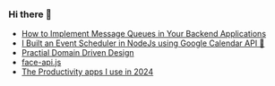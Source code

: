 ### Hi there 👋
<!-- daily.dev BOOKMARKS:START -->
- [How to Implement Message Queues in Your Backend Applications](https://app.daily.dev/posts/tYgvIAe3v?utm_source=rss&utm_medium=bookmarks&utm_campaign=mBzS9yGu2kYgKY4tuhxYN)
- [I Built an Event Scheduler in NodeJs using Google Calendar API 🚀](https://app.daily.dev/posts/IsKHc6M3d?utm_source=rss&utm_medium=bookmarks&utm_campaign=mBzS9yGu2kYgKY4tuhxYN)
- [Practial Domain Driven Design](https://app.daily.dev/posts/X5WlblPkV?utm_source=rss&utm_medium=bookmarks&utm_campaign=mBzS9yGu2kYgKY4tuhxYN)
- [face-api.js](https://app.daily.dev/posts/VKLR6rjnM?utm_source=rss&utm_medium=bookmarks&utm_campaign=mBzS9yGu2kYgKY4tuhxYN)
- [The Productivity apps I use in 2024](https://app.daily.dev/posts/cgkG6vYBI?utm_source=rss&utm_medium=bookmarks&utm_campaign=mBzS9yGu2kYgKY4tuhxYN)
<!-- daily.dev BOOKMARKS:END -->
<!--
**nirmal-patel-s/nirmal-patel-s** is a ✨ _special_ ✨ repository because its `README.md` (this file) appears on your GitHub profile.

Here are some ideas to get you started:

- 🔭 I’m currently working on ...
- 🌱 I’m currently learning ...
- 👯 I’m looking to collaborate on ...
- 🤔 I’m looking for help with ...
- 💬 Ask me about ...
- 📫 How to reach me: ...
- 😄 Pronouns: ...
- ⚡ Fun fact: ...
-->

